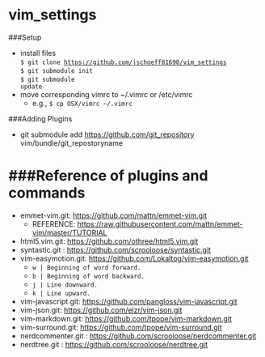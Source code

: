 vim_settings
============

###Setup
* install files<br> <code>$ git clone https://github.com/jschoeff81690/vim_settings</code><br>
<code>$ git submodule init</code><br>
<code>$ git submodule update</code><br>
* move corresponding vimrc to ~/.vimrc or /etc/vimrc
  + e.g., <code>$ cp OSX/vimrc ~/.vimrc</code>

###Adding Plugins
* git submodule add https://github.com/git_repository vim/bundle/git_repostoryname

###Reference of plugins and commands
====================================
* emmet-vim.git: https://github.com/mattn/emmet-vim.git
  + REFERENCE: https://raw.githubusercontent.com/mattn/emmet-vim/master/TUTORIAL
* html5.vim.git: https://github.com/othree/html5.vim.git
* syntastic.git : https://github.com/scrooloose/syntastic.git 
* vim-easymotion.git: https://github.com/Lokaltog/vim-easymotion.git
  + <code><Leader><Leader>w | Beginning of word forward.</code>
  + <code><Leader><Leader>b | Beginning of word backward.</code>
  + <code><Leader><Leader>j | Line downward. </code>
  + <code><Leader><Leader>k | Line upward. </code>
* vim-javascript.git: https://github.com/pangloss/vim-javascript.git
* vim-json.git: https://github.com/elzr/vim-json.git
* vim-markdown.git: https://github.com/tpope/vim-markdown.git
* vim-surround.git: https://github.com/tpope/vim-surround.git
* nerdcommenter.git : https://github.com/scrooloose/nerdcommenter.git 
* nerdtree.git : https://github.com/scrooloose/nerdtree.git 
